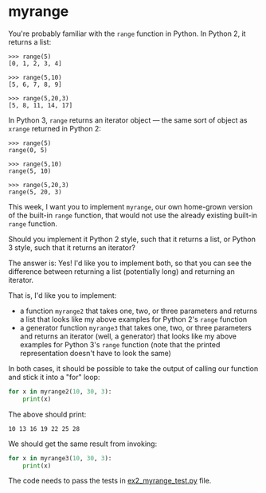 # myrange

You're probably familiar with the `range` function in Python. In Python 2, it returns a list:

```shell
>>> range(5)
[0, 1, 2, 3, 4]

>>> range(5,10)
[5, 6, 7, 8, 9]

>>> range(5,20,3)
[5, 8, 11, 14, 17]
```

In Python 3, `range` returns an iterator object — the same sort of object as `xrange` returned in Python 2:

```shell
>>> range(5)
range(0, 5)

>>> range(5,10)
range(5, 10)

>>> range(5,20,3)
range(5, 20, 3)
```

This week, I want you to implement `myrange`, our own home-grown version of the built-in `range` function, that would not use the already existing built-in `range` function.

Should you implement it Python 2 style, such that it returns a list, or Python 3 style, such that it returns an iterator?

The answer is: Yes! I'd like you to implement both, so that you can see the difference between returning a list (potentially long) and returning an iterator.

That is, I'd like you to implement:
- a function `myrange2` that takes one, two, or three parameters and returns a list that looks like my above examples for Python 2's `range` function
- a generator function `myrange3` that takes one, two, or three parameters and returns an iterator (well, a generator) that looks like my above examples for Python 3's `range` function (note that the printed representation doesn't have to look the same)

In both cases, it should be possible to take the output of calling our function and stick it into a "for" loop:

```python
for x in myrange2(10, 30, 3):
    print(x)
```

The above should print:
```
10 13 16 19 22 25 28
```

We should get the same result from invoking:

```python
for x in myrange3(10, 30, 3):
    print(x)
```

The code needs to pass the tests in [ex2_myrange_test.py](ex2_myrange_test.py) file.
